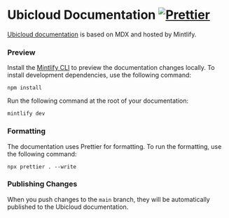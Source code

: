 # Ubicloud Documentation [![Prettier](https://github.com/ubicloud/documentation/actions/workflows/prettier.yml/badge.svg)](https://github.com/ubicloud/documentation/actions/workflows/prettier.yml)


[Ubicloud documentation](https://www.ubicloud.com/docs) is based on MDX and hosted by Mintlify.

### Preview

Install the [Mintlify CLI](https://www.npmjs.com/package/mintlify) to preview the documentation changes locally. To install development dependencies, use the following command:

```shell
npm install
```

Run the following command at the root of your documentation:

```shell
mintlify dev
```

### Formatting

The documentation uses Prettier for formatting. To run the formatting, use the following command:

```shell
npx prettier . --write
```

### Publishing Changes

When you push changes to the `main` branch, they will be automatically published to the Ubicloud documentation.